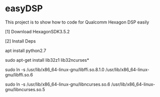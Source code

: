 # easyDSP
This project is to show how to code for Qualcomm Hexagon DSP easily 

[1] Download HexagonSDK3.5.2

[2] Install Deps

apt install python2.7

sudo apt-get install lib32z1 lib32ncurses*

sudo ln -s /usr/lib/x86_64-linux-gnu/libffi.so.8.1.0 /usr/lib/x86_64-linux-gnu/libffi.so.6

sudo ln -s /usr/lib/x86_64-linux-gnu/libncurses.so.6 /usr/lib/x86_64-linux-gnu/libncurses.so.5

